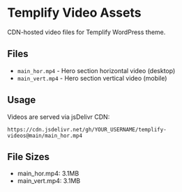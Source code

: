 # Templify Video Assets

CDN-hosted video files for Templify WordPress theme.

## Files

- `main_hor.mp4` - Hero section horizontal video (desktop)
- `main_vert.mp4` - Hero section vertical video (mobile)

## Usage

Videos are served via jsDelivr CDN:
```
https://cdn.jsdelivr.net/gh/YOUR_USERNAME/templify-videos@main/main_hor.mp4
```

## File Sizes

- main_hor.mp4: 3.1MB
- main_vert.mp4: 3.1MB
